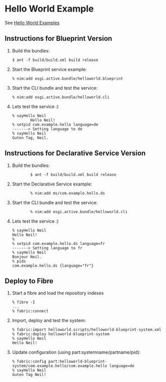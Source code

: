 Hello World Example
===================

See [Hello World Examples](https://docs.paremus.com/display/SF19/Tutorials)

Instructions for Blueprint Version
----------------------------------

1.	Build the bundles:

		$ ant -f build/build.xml build release

2.	Start the Blueprint service example:

		% nim:add osgi.active.bundle/helloworld.blueprint

3.	Start the CLI bundle and test the service:

		% nim:add osgi.active.bundle/helloworld.cli

4.	Lets test the service :)

		% sayHello Neil
                Hello Neil!
		% setpid com.example.hello language=de
		-------> Setting language to de
		% sayHello Neil
		Guten Tag, Neil.


Instructions for Declarative Service Version
----------------------------------

1.	Build the bundles:

                $ ant -f build/build.xml build release

2.	Start the Declarative Service example:

                % nim:add ms/com.example.hello.ds 

3.	Start the CLI bundle and test the service:

                % nim:add osgi.active.bundle/helloworld.cli

4.	Lets test the service :)

		% sayHello Neil
		Hello Neil!
		% 
		% setpid com.example.hello.ds language=fr
		-------> Setting language to fr
		% sayHello Neil
		Bonjour Neil.
		% pids
		com.example.hello.ds {language="fr"}


Deploy to Fibre
---------------

1.	Start a fibre and load the repository indexes

		% fibre -I
		...
		% fabric:connect

2.	Import, deploy and test the system:

		% fabric:import helloworld.scripts/helloworld-blueprint-system.xml
		% fabric:deploy helloworld-blueprint-system
		% sayHello Neil
		Hello Neil!

3.	Update configuration (using part:systemname/partname/pid):

		% fabric:config part:helloworld-blueprint-system/com.example.hello/com.example.hello language=de
		% sayHello Neil
		Guten Tag Neil!
